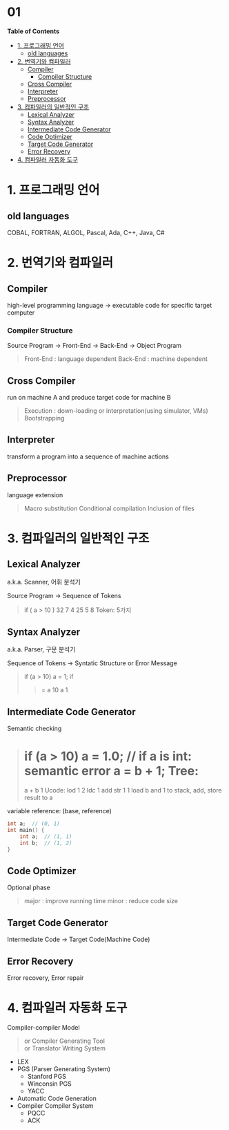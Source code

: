 01  <!-- omit in toc -->
===

**Table of Contents**
- [1. 프로그래밍 언어](#1-프로그래밍-언어)
  - [old languages](#old-languages)
- [2. 번역기와 컴파일러](#2-번역기와-컴파일러)
  - [Compiler](#compiler)
    - [Compiler Structure](#compiler-structure)
  - [Cross Compiler](#cross-compiler)
  - [Interpreter](#interpreter)
  - [Preprocessor](#preprocessor)
- [3. 컴파일러의 일반적인 구조](#3-컴파일러의-일반적인-구조)
  - [Lexical Analyzer](#lexical-analyzer)
  - [Syntax Analyzer](#syntax-analyzer)
  - [Intermediate Code Generator](#intermediate-code-generator)
  - [Code Optimizer](#code-optimizer)
  - [Target Code Generator](#target-code-generator)
  - [Error Recovery](#error-recovery)
- [4. 컴파일러 자동화 도구](#4-컴파일러-자동화-도구)


# 1. 프로그래밍 언어
## old languages
COBAL, FORTRAN, ALGOL, Pascal, Ada, C++, Java, C#

# 2. 번역기와 컴파일러
## Compiler
high-level programming language -> executable code for specific target computer

### Compiler Structure
Source Program -> Front-End -> Back-End -> Object Program
> Front-End : language dependent
> Back-End : machine dependent

## Cross Compiler
run on machine A and produce target code for machine B
> Execution : down-loading or interpretation(using simulator, VMs)
> Bootstrapping

## Interpreter
transform a program into a sequence of machine actions

## Preprocessor
language extension
> Macro substitution
> Conditional compilation
> Inclusion of files

# 3. 컴파일러의 일반적인 구조
## Lexical Analyzer
a.k.a. Scanner, 어휘 분석기

Source Program -> Sequence of Tokens
> if ( a >  10 )
> 32 7 4 25 5  8
> Token: 5가지

## Syntax Analyzer
a.k.a. Parser, 구문 분석기

Sequence of Tokens -> Syntatic Structure or Error Message
> if (a > 10) a = 1;
> if
> >    =
> a 10 a 1

## Intermediate Code Generator
Semantic checking
> if (a > 10) a = 1.0;  // if a is int: semantic error
> a = b + 1;
> Tree:
> =
> a +
>   b 1
> Ucode:
> lod 1 2
> ldc 1
> add
> str 1 1
> load b and 1 to stack, add, store result to a

variable reference: (base, reference)
```c
int a;  // (0, 1)
int main() {
    int a;  // (1, 1)
    int b;  // (1, 2)
}
```

## Code Optimizer
Optional phase
> major : improve running time
> minor : reduce code size

## Target Code Generator
Intermediate Code -> Target Code(Machine Code)

## Error Recovery
Error recovery, Error repair

# 4. 컴파일러 자동화 도구
Compiler-compiler Model  
> or Compiler Generating Tool  
> or Translator Writing System

* LEX
* PGS (Parser Generating System)
  * Stanford PGS
  * Winconsin PGS
  * YACC
* Automatic Code Generation
* Compiler Compiler System
  * PQCC
  * ACK